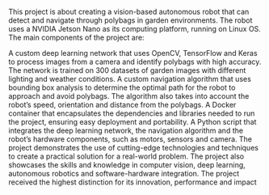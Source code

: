 This project is about creating a vision-based autonomous robot that can detect and navigate through polybags in garden environments. The robot uses a NVIDIA Jetson Nano as its computing platform, running on Linux OS. The main components of the project are:

A custom deep learning network that uses OpenCV, TensorFlow and Keras to process images from a camera and identify polybags with high accuracy. The network is trained on 300 datasets of garden images with different lighting and weather conditions.
A custom navigation algorithm that uses bounding box analysis to determine the optimal path for the robot to approach and avoid polybags. The algorithm also takes into account the robot’s speed, orientation and distance from the polybags.
A Docker container that encapsulates the dependencies and libraries needed to run the project, ensuring easy deployment and portability.
A Python script that integrates the deep learning network, the navigation algorithm and the robot’s hardware components, such as motors, sensors and camera.
The project demonstrates the use of cutting-edge technologies and techniques to create a practical solution for a real-world problem. The project also showcases the skills and knowledge in computer vision, deep learning, autonomous robotics and software-hardware integration. The project received the highest distinction for its innovation, performance and impact


